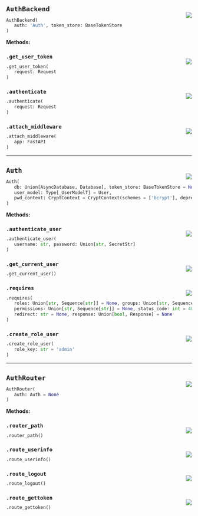 #



## `AuthBackend`
<p align="right" style="margin-top:-20px;margin-bottom:-15px;"><a href="https://github.com/swelcker/U2D_MSA_SDK/tree/0.0.7/u2d_msa_sdk/auth/auth/auth.py/#L36"><img src="https://img.shields.io/badge/-source-cccccc?style=flat&logo=github"></a></p>

```python
AuthBackend(
   auth: 'Auth', token_store: BaseTokenStore
)
```




**Methods:**



### `.get_user_token`
<p align="right" style="margin-top:-20px;margin-bottom:-15px;"><a href="https://github.com/swelcker/U2D_MSA_SDK/tree/0.0.7/u2d_msa_sdk/auth/auth/auth.py/#L43"><img src="https://img.shields.io/badge/-source-cccccc?style=flat&logo=github"></a></p>

```python
.get_user_token(
   request: Request
)
```



### `.authenticate`
<p align="right" style="margin-top:-20px;margin-bottom:-15px;"><a href="https://github.com/swelcker/U2D_MSA_SDK/tree/0.0.7/u2d_msa_sdk/auth/auth/auth.py/#L50"><img src="https://img.shields.io/badge/-source-cccccc?style=flat&logo=github"></a></p>

```python
.authenticate(
   request: Request
)
```



### `.attach_middleware`
<p align="right" style="margin-top:-20px;margin-bottom:-15px;"><a href="https://github.com/swelcker/U2D_MSA_SDK/tree/0.0.7/u2d_msa_sdk/auth/auth/auth.py/#L53"><img src="https://img.shields.io/badge/-source-cccccc?style=flat&logo=github"></a></p>

```python
.attach_middleware(
   app: FastAPI
)
```


----



## `Auth`
<p align="right" style="margin-top:-20px;margin-bottom:-15px;"><a href="https://github.com/swelcker/U2D_MSA_SDK/tree/0.0.7/u2d_msa_sdk/auth/auth/auth.py/#L57"><img src="https://img.shields.io/badge/-source-cccccc?style=flat&logo=github"></a></p>

```python
Auth(
   db: Union[AsyncDatabase, Database], token_store: BaseTokenStore = None,
   user_model: Type[_UserModelT] = User,
   pwd_context: CryptContext = CryptContext(schemes = ['bcrypt'], deprecated = 'auto')
)
```




**Methods:**



### `.authenticate_user`
<p align="right" style="margin-top:-20px;margin-bottom:-15px;"><a href="https://github.com/swelcker/U2D_MSA_SDK/tree/0.0.7/u2d_msa_sdk/auth/auth/auth.py/#L75"><img src="https://img.shields.io/badge/-source-cccccc?style=flat&logo=github"></a></p>

```python
.authenticate_user(
   username: str, password: Union[str, SecretStr]
)
```



### `.get_current_user`
<p align="right" style="margin-top:-20px;margin-bottom:-15px;"><a href="https://github.com/swelcker/U2D_MSA_SDK/tree/0.0.7/u2d_msa_sdk/auth/auth/auth.py/#L85"><img src="https://img.shields.io/badge/-source-cccccc?style=flat&logo=github"></a></p>

```python
.get_current_user()
```



### `.requires`
<p align="right" style="margin-top:-20px;margin-bottom:-15px;"><a href="https://github.com/swelcker/U2D_MSA_SDK/tree/0.0.7/u2d_msa_sdk/auth/auth/auth.py/#L104"><img src="https://img.shields.io/badge/-source-cccccc?style=flat&logo=github"></a></p>

```python
.requires(
   roles: Union[str, Sequence[str]] = None, groups: Union[str, Sequence[str]] = None,
   permissions: Union[str, Sequence[str]] = None, status_code: int = 403,
   redirect: str = None, response: Union[bool, Response] = None
)
```



### `.create_role_user`
<p align="right" style="margin-top:-20px;margin-bottom:-15px;"><a href="https://github.com/swelcker/U2D_MSA_SDK/tree/0.0.7/u2d_msa_sdk/auth/auth/auth.py/#L228"><img src="https://img.shields.io/badge/-source-cccccc?style=flat&logo=github"></a></p>

```python
.create_role_user(
   role_key: str = 'admin'
)
```


----



## `AuthRouter`
<p align="right" style="margin-top:-20px;margin-bottom:-15px;"><a href="https://github.com/swelcker/U2D_MSA_SDK/tree/0.0.7/u2d_msa_sdk/auth/auth/auth.py/#L236"><img src="https://img.shields.io/badge/-source-cccccc?style=flat&logo=github"></a></p>

```python
AuthRouter(
   auth: Auth = None
)
```




**Methods:**



### `.router_path`
<p align="right" style="margin-top:-20px;margin-bottom:-15px;"><a href="https://github.com/swelcker/U2D_MSA_SDK/tree/0.0.7/u2d_msa_sdk/auth/auth/auth.py/#L269"><img src="https://img.shields.io/badge/-source-cccccc?style=flat&logo=github"></a></p>

```python
.router_path()
```



### `.route_userinfo`
<p align="right" style="margin-top:-20px;margin-bottom:-15px;"><a href="https://github.com/swelcker/U2D_MSA_SDK/tree/0.0.7/u2d_msa_sdk/auth/auth/auth.py/#L273"><img src="https://img.shields.io/badge/-source-cccccc?style=flat&logo=github"></a></p>

```python
.route_userinfo()
```



### `.route_logout`
<p align="right" style="margin-top:-20px;margin-bottom:-15px;"><a href="https://github.com/swelcker/U2D_MSA_SDK/tree/0.0.7/u2d_msa_sdk/auth/auth/auth.py/#L281"><img src="https://img.shields.io/badge/-source-cccccc?style=flat&logo=github"></a></p>

```python
.route_logout()
```



### `.route_gettoken`
<p align="right" style="margin-top:-20px;margin-bottom:-15px;"><a href="https://github.com/swelcker/U2D_MSA_SDK/tree/0.0.7/u2d_msa_sdk/auth/auth/auth.py/#L294"><img src="https://img.shields.io/badge/-source-cccccc?style=flat&logo=github"></a></p>

```python
.route_gettoken()
```


